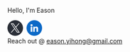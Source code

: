 Hello, I'm Eason

[<img height="35" src="./readme-doc/x.png">](https://x.com/eesuhn)&nbsp;
[<img height="35" src="./readme-doc/linkedin.png">](https://www.linkedin.com/in/eason-lim/) <br>
Reach out @ [eason.yihong@gmail.com](mailto:eason.yihong@gmail.com)
